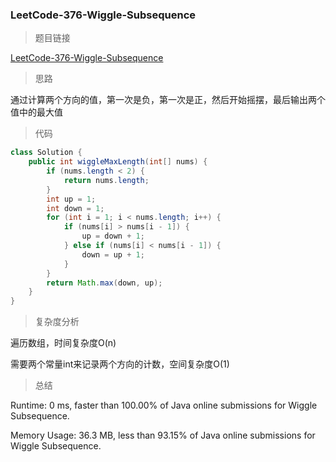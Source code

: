### LeetCode-376-Wiggle-Subsequence

> 题目链接

[LeetCode-376-Wiggle-Subsequence](https://leetcode.com/problems/wiggle-subsequence/)

> 思路

通过计算两个方向的值，第一次是负，第一次是正，然后开始摇摆，最后输出两个值中的最大值

> 代码

```java
class Solution {
    public int wiggleMaxLength(int[] nums) {
        if (nums.length < 2) {
            return nums.length;
        }
        int up = 1;
        int down = 1;
        for (int i = 1; i < nums.length; i++) {
            if (nums[i] > nums[i - 1]) {
                up = down + 1;
            } else if (nums[i] < nums[i - 1]) {
                down = up + 1;
            }
        }
        return Math.max(down, up);
    }
}
```

> 复杂度分析

遍历数组，时间复杂度O(n)

需要两个常量int来记录两个方向的计数，空间复杂度O(1)

> 总结

Runtime: 0 ms, faster than 100.00% of Java online submissions for Wiggle Subsequence.

Memory Usage: 36.3 MB, less than 93.15% of Java online submissions for Wiggle Subsequence.
